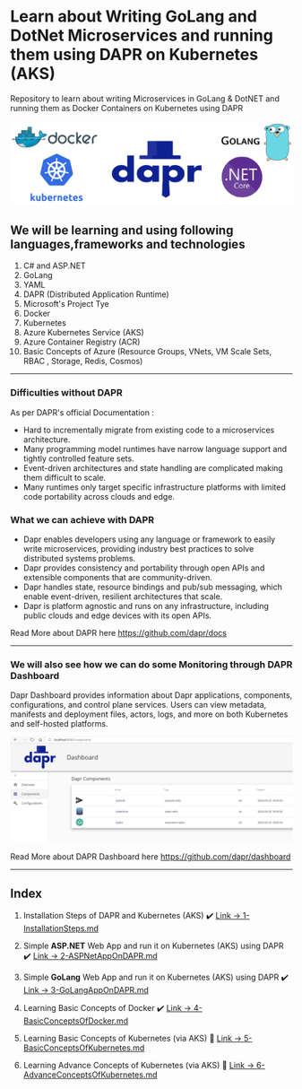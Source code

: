 # Learn about Writing GoLang and DotNet Microservices and running them using DAPR on Kubernetes (AKS)
Repository to learn about writing Microservices in GoLang & DotNET and running them as Docker Containers on Kubernetes using DAPR

<img src="images/Technologies.png" />

## We will be learning and using following languages,frameworks and technologies

1) C# and ASP.NET
2) GoLang
3) YAML
4) DAPR (Distributed Application Runtime)
5) Microsoft's Project Tye
6) Docker
7) Kubernetes
8) Azure Kubernetes Service (AKS)
9) Azure Container Registry (ACR)
10) Basic Concepts of Azure (Resource Groups, VNets, VM Scale Sets, RBAC , Storage, Redis, Cosmos)

<hr/>

### Difficulties **without** DAPR

As per DAPR's official Documentation :

* Hard to incrementally migrate from existing code to a microservices architecture.
* Many programming model runtimes have narrow language support and tightly controlled feature sets.
* Event-driven architectures and state handling are complicated making them difficult to scale.
* Many runtimes only target specific infrastructure platforms with limited code portability across clouds and edge.

### What we can achieve **with** DAPR

* Dapr enables developers using any language or framework to easily write microservices, providing industry best practices to solve distributed systems problems.
* Dapr provides consistency and portability through open APIs and extensible components that are community-driven.
* Dapr handles state, resource bindings and pub/sub messaging, which enable event-driven, resilient architectures that scale.
* Dapr is platform agnostic and runs on any infrastructure, including public clouds and edge devices with its open APIs.

Read More about DAPR here <https://github.com/dapr/docs>

<hr/>

### We will also see how we can do some Monitoring through DAPR Dashboard

Dapr Dashboard provides information about Dapr applications, components, configurations, and control plane services. Users can view metadata, manifests and deployment files, actors, logs, and more on both Kubernetes and self-hosted platforms.

<img src="images/DAPR-Dashboard.png">

Read More about DAPR Dashboard here <https://github.com/dapr/dashboard>

<hr/>

## Index

1) Installation Steps of DAPR and Kubernetes (AKS) ✔️
[Link -> 1-InstallationSteps.md](https://github.com/AbhiOnGithub/GoLang-Microservices-DAPR-Kubernetes/blob/main/1-InstallationSteps.md)

2) Simple **ASP.NET** Web App and run it on Kubernetes (AKS) using DAPR ✔️
[Link -> 2-ASPNetAppOnDAPR.md](https://github.com/AbhiOnGithub/GoLang-Microservices-DAPR-Kubernetes/blob/main/2-ASPNetAppOnDAPR.md)

3) Simple **GoLang** Web App and run it on Kubernetes (AKS) using DAPR ✔️
[Link -> 3-GoLangAppOnDAPR.md](https://github.com/AbhiOnGithub/GoLang-Microservices-DAPR-Kubernetes/blob/main/3-GoLangAppOnDAPR.md)

4) Learning Basic Concepts of Docker ✔️
[Link -> 4-BasicConceptsOfDocker.md](https://github.com/AbhiOnGithub/GoLang-Microservices-DAPR-Kubernetes/blob/main/4-BasicConcetsOfDocker.md)

5) Learning Basic Concepts of Kubernetes (via AKS) 🚧
[Link -> 5-BasicConceptsOfKubernetes.md](https://github.com/AbhiOnGithub/GoLang-Microservices-DAPR-Kubernetes/blob/main/5-BasicConceptsOfKubernetes.md)

6) Learning Advance Concepts of Kubernetes (via AKS) 🚧
[Link -> 6-AdvanceConceptsOfKubernetes.md](https://github.com/AbhiOnGithub/GoLang-Microservices-DAPR-Kubernetes/blob/main/6-AdvanceConceptsOfKubernetes.md)